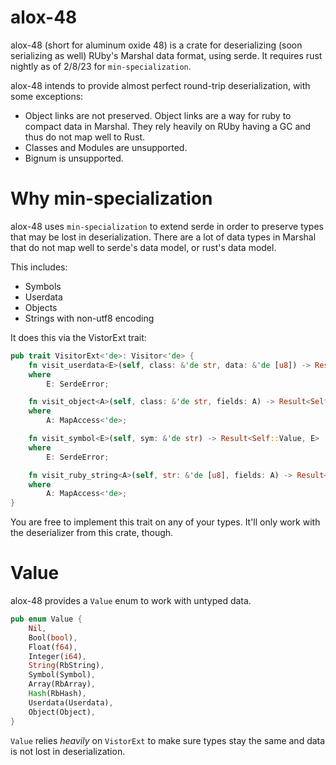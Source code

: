 # alox-48

alox-48 (short for aluminum oxide 48) is a crate for deserializing (soon serializing as well) RUby's Marshal data format, using serde.
It requires rust nightly as of 2/8/23 for `min-specialization`.

alox-48 intends to provide almost perfect round-trip deserialization, with some exceptions:
 - Object links are not preserved.
   Object links are a way for ruby to compact data in Marshal. They rely heavily on RUby having a GC and thus do not map well to Rust.
 - Classes and Modules are unsupported.
 - Bignum is unsupported.

# Why min-specialization

alox-48 uses `min-specialization` to extend serde in order to preserve types that may be lost in deserialization.
There are a lot of data types in Marshal that do not map well to serde's data model, or rust's data model.

This includes:
 - Symbols
 - Userdata
 - Objects
 - Strings with non-utf8 encoding

It does this via the VistorExt trait:
```rs
pub trait VisitorExt<'de>: Visitor<'de> {
    fn visit_userdata<E>(self, class: &'de str, data: &'de [u8]) -> Result<Self::Value, E>
    where
        E: SerdeError;

    fn visit_object<A>(self, class: &'de str, fields: A) -> Result<Self::Value, A::Error>
    where
        A: MapAccess<'de>;

    fn visit_symbol<E>(self, sym: &'de str) -> Result<Self::Value, E>
    where
        E: SerdeError;

    fn visit_ruby_string<A>(self, str: &'de [u8], fields: A) -> Result<Self::Value, A::Error>
    where
        A: MapAccess<'de>;
}
```
You are free to implement this trait on any of your types. It'll only work with the deserializer from this crate, though.

# Value

alox-48 provides a `Value` enum to work with untyped data.
```rs
pub enum Value {
    Nil,
    Bool(bool),
    Float(f64),
    Integer(i64),
    String(RbString),
    Symbol(Symbol),
    Array(RbArray),
    Hash(RbHash),
    Userdata(Userdata),
    Object(Object),
}
```

`Value` relies *heavily* on `VistorExt` to make sure types stay the same and data is not lost in deserialization.